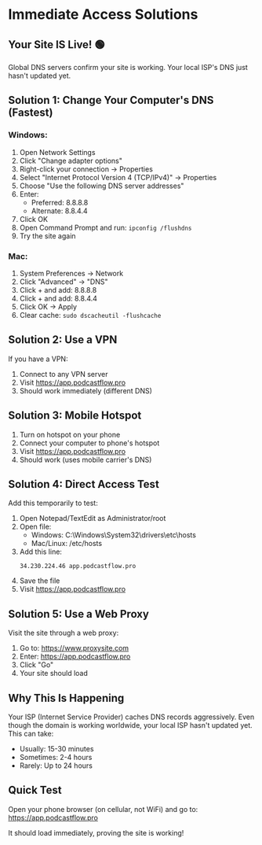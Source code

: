 # Immediate Access Solutions

## Your Site IS Live! 🟢

Global DNS servers confirm your site is working. Your local ISP's DNS just hasn't updated yet.

## Solution 1: Change Your Computer's DNS (Fastest)

### Windows:
1. Open Network Settings
2. Click "Change adapter options"
3. Right-click your connection → Properties
4. Select "Internet Protocol Version 4 (TCP/IPv4)" → Properties
5. Choose "Use the following DNS server addresses"
6. Enter:
   - Preferred: 8.8.8.8
   - Alternate: 8.8.4.4
7. Click OK
8. Open Command Prompt and run: `ipconfig /flushdns`
9. Try the site again

### Mac:
1. System Preferences → Network
2. Click "Advanced" → "DNS"
3. Click + and add: 8.8.8.8
4. Click + and add: 8.8.4.4
5. Click OK → Apply
6. Clear cache: `sudo dscacheutil -flushcache`

## Solution 2: Use a VPN

If you have a VPN:
1. Connect to any VPN server
2. Visit https://app.podcastflow.pro
3. Should work immediately (different DNS)

## Solution 3: Mobile Hotspot

1. Turn on hotspot on your phone
2. Connect your computer to phone's hotspot
3. Visit https://app.podcastflow.pro
4. Should work (uses mobile carrier's DNS)

## Solution 4: Direct Access Test

Add this temporarily to test:
1. Open Notepad/TextEdit as Administrator/root
2. Open file: 
   - Windows: C:\Windows\System32\drivers\etc\hosts
   - Mac/Linux: /etc/hosts
3. Add this line:
   ```
   34.230.224.46 app.podcastflow.pro
   ```
4. Save the file
5. Visit https://app.podcastflow.pro

## Solution 5: Use a Web Proxy

Visit the site through a web proxy:
1. Go to: https://www.proxysite.com
2. Enter: https://app.podcastflow.pro
3. Click "Go"
4. Your site should load

## Why This Is Happening

Your ISP (Internet Service Provider) caches DNS records aggressively. Even though the domain is working worldwide, your local ISP hasn't updated yet. This can take:
- Usually: 15-30 minutes
- Sometimes: 2-4 hours  
- Rarely: Up to 24 hours

## Quick Test

Open your phone browser (on cellular, not WiFi) and go to:
https://app.podcastflow.pro

It should load immediately, proving the site is working!